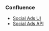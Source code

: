 ### Confluence
- [Social Ads UI](https://godaddy-corp.atlassian.net/wiki/spaces/MKTG/pages/3696069767/Digital+Ads+Home+aka+Social+Ads+UI)
- [Social Ads API](https://godaddy-corp.atlassian.net/wiki/spaces/MKTG/pages/3696069878/Social+Ads+API)
